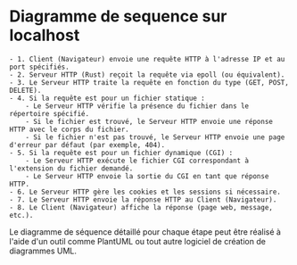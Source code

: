 # Diagramme de sequence sur localhost
    - 1. Client (Navigateur) envoie une requête HTTP à l'adresse IP et au port spécifiés.
    - 2. Serveur HTTP (Rust) reçoit la requête via epoll (ou équivalent).
    - 3. Le Serveur HTTP traite la requête en fonction du type (GET, POST, DELETE).
    - 4. Si la requête est pour un fichier statique :
        - Le Serveur HTTP vérifie la présence du fichier dans le répertoire spécifié.
        - Si le fichier est trouvé, le Serveur HTTP envoie une réponse HTTP avec le corps du fichier.
        - Si le fichier n'est pas trouvé, le Serveur HTTP envoie une page d'erreur par défaut (par exemple, 404).
    - 5. Si la requête est pour un fichier dynamique (CGI) :
        - Le Serveur HTTP exécute le fichier CGI correspondant à l'extension du fichier demandé.
        - Le Serveur HTTP envoie la sortie du CGI en tant que réponse HTTP.
    - 6. Le Serveur HTTP gère les cookies et les sessions si nécessaire.
    - 7. Le Serveur HTTP envoie la réponse HTTP au Client (Navigateur).
    - 8. Le Client (Navigateur) affiche la réponse (page web, message, etc.).

Le diagramme de séquence détaillé pour chaque étape peut être réalisé à l'aide d'un outil comme PlantUML ou tout autre logiciel de création de diagrammes UML.